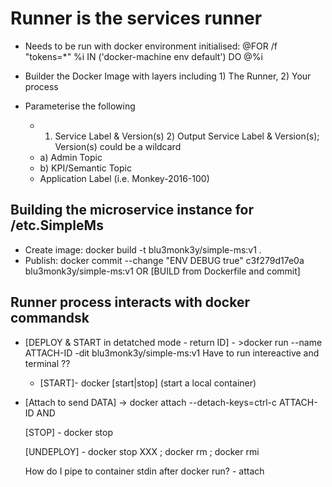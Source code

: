 # Runner is the services runner

* Needs to be run with docker environment initialised: @FOR /f "tokens=*" %i IN ('docker-machine env default') DO @%i

* Builder the Docker Image with layers including 1) The Runner, 2) Your process
* Parameterise the following
  * 1) Service Label & Version(s) 2) Output Service Label & Version(s); Version(s) could be a wildcard
  * a) Admin Topic
  * b) KPI/Semantic Topic
  * Application Label (i.e. Monkey-2016-100)

## Building the microservice instance for /etc.SimpleMs
  * Create image: docker build -t blu3monk3y/simple-ms:v1 .
  * Publish: docker commit --change "ENV DEBUG true" c3f279d17e0a  blu3monk3y/simple-ms:v1
     OR
     [BUILD from Dockerfile and commit]



## Runner process interacts with docker commandsk

  * [DEPLOY & START in detatched mode - return ID] - >docker run --name ATTACH-ID -dit blu3monk3y/simple-ms:v1
  Have to run intereactive and terminal ??
      * [START]- docker [start|stop] <any-name> (start a local container)
  * [Attach to send DATA] -> docker attach --detach-keys=ctrl-c ATTACH-ID
     AND

     [STOP] - docker stop

     [UNDEPLOY] - docker stop XXX ; docker rm <any-container-name> ; docker rmi <any-image-name>

     How do I pipe to container stdin after docker run? - attach

